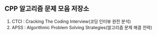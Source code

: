 ## CPP 알고리즘 문제 모음 저장소
1. CTCI : Cracking The Coding Interview(코딩 인터뷰 완전 분석)  
2. APSS : Algorithmic Problem Solving Strategies(알고리즘 문제 해결 전략)

